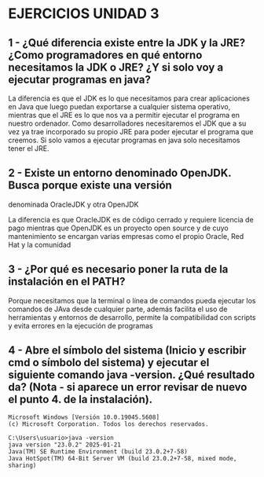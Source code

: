 # EJERCICIOS UNIDAD 3

## 1 - ¿Qué diferencia existe entre la JDK y la JRE? ¿Como programadores en qué entorno necesitamos la JDK o JRE? ¿Y si solo voy a ejecutar programas en java?


La diferencia es que el JDK es lo que necesitamos para crear aplicaciones en Java que luego puedan exportarse a cualquier sistema operativo, mientras que el JRE es lo que nos va a permitir ejecutar el programa en nuestro ordenador.
Como desarrolladores necesitaremos el JDK que a su vez ya trae incorporado su propio JRE para poder ejecutar el programa que creemos.
Si solo vamos a ejecutar programas en java solo necesitamos tener el JRE.



## 2 - Existe un entorno denominado OpenJDK. Busca porque existe una versión
denominada OracleJDK y otra OpenJDK

La diferencia es que OracleJDK es de código cerrado y requiere licencia de pago mientras que OpenJDK es un proyecto open source y de cuyo mantenimiento se encargan varias empresas como el propio Oracle, Red Hat y la comunidad


## 3 - ¿Por qué es necesario poner la ruta de la instalación en el PATH?

Porque necesitamos que la terminal o línea de comandos pueda ejecutar los comandos de JAva desde cualquier parte, además facilita el uso de herramientas y entornos de desarrollo, permite la compatibilidad con scripts y evita errores en la ejecución de programas



## 4 - Abre el símbolo del sistema (Inicio y escribir cmd o símbolo del sistema) y ejecutar el siguiente comando java -version. ¿Qué resultado da? (Nota - si aparece un error revisar de nuevo el punto 4. de la instalación).

```
Microsoft Windows [Versión 10.0.19045.5608]
(c) Microsoft Corporation. Todos los derechos reservados.

C:\Users\usuario>java -version
java version "23.0.2" 2025-01-21
Java(TM) SE Runtime Environment (build 23.0.2+7-58)
Java HotSpot(TM) 64-Bit Server VM (build 23.0.2+7-58, mixed mode, sharing)
```
